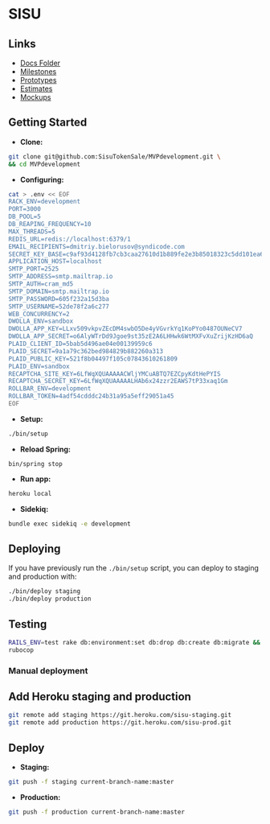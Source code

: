 # SISU

## Links
- [Docs Folder](https://drive.google.com/drive/u/3/folders/1hm6s3MCKh15aBEJrzI13Uz2nFGiBDIG6?ogsrc=32)
- [Milestones](https://docs.google.com/document/d/1_1hm6NgHgPnIz3i1htKh8Ea5EZX4C2FAptEnj5OT5ZM/edit)
- [Prototypes](https://projects.invisionapp.com/share/DMNV0HIBEFV#/screens/317951060)
- [Estimates](https://docs.google.com/spreadsheets/d/11xuN_goyHp8Yz2HC-zeLeU5SnRhh0GsHMW6NuIw1rNs/edit#gid=947080547)
- [Mockups](https://www.figma.com/proto/W0U6m5sqDqMV5jA4gBZKMpRB/Sisu?node-id=2%3A141&viewport=-163%2C-2047%2C0.253616&scaling=scale-down-width)

## Getting Started
- **Clone:**
```bash
git clone git@github.com:SisuTokenSale/MVPdevelopment.git \
&& cd MVPdevelopment
```

- **Configuring:**
```bash
cat > .env << EOF
RACK_ENV=development
PORT=3000
DB_POOL=5
DB_REAPING_FREQUENCY=10
MAX_THREADS=5
REDIS_URL=redis://localhost:6379/1
EMAIL_RECIPIENTS=dmitriy.bielorusov@syndicode.com
SECRET_KEY_BASE=c9af93d4128fb7cb3caa27610d1b889fe2e3b85018323c5dd101ea6e4b62d38847beb8948d823de24f674c2fec096825504adb2d1ee6b8d3039d859c6b59512d
APPLICATION_HOST=localhost
SMTP_PORT=2525
SMTP_ADDRESS=smtp.mailtrap.io
SMTP_AUTH=cram_md5
SMTP_DOMAIN=smtp.mailtrap.io
SMTP_PASSWORD=605f232a15d3ba
SMTP_USERNAME=52de78f2a6c277
WEB_CONCURRENCY=2
DWOLLA_ENV=sandbox
DWOLLA_APP_KEY=LLxv509vkpvZEcDM4swbO5De4yVGvrkYq1KoPYo0487OUNeCV7
DWOLLA_APP_SECRET=o6AlyWTrDd9Jgoe9st35zE2A6LHHwk6WtMXFvXuZrijKzHD6aQ
PLAID_CLIENT_ID=5bab5d496ae04e00139959c6
PLAID_SECRET=9a1a79c362bed984829b882260a313
PLAID_PUBLIC_KEY=521f8b04497f105c07843610261809
PLAID_ENV=sandbox
RECAPTCHA_SITE_KEY=6LfWqXQUAAAAACWljYMCuABTQ7EZCpyKdtHePYIS
RECAPTCHA_SECRET_KEY=6LfWqXQUAAAAALHAb6x24zzr2EAWS7tP33xaq1Gm
ROLLBAR_ENV=development
ROLLBAR_TOKEN=4adf54cdddc24b31a95a5eff29051a45
EOF
```

- **Setup:**
```bash
./bin/setup
```

- **Reload Spring:**
```
bin/spring stop
```

- **Run app:**
```bash
heroku local
```

- **Sidekiq:**
```bash
bundle exec sidekiq -e development
```

## Deploying
If you have previously run the `./bin/setup` script,
you can deploy to staging and production with:

```bash
./bin/deploy staging
./bin/deploy production
```

## Testing

```bash
RAILS_ENV=test rake db:environment:set db:drop db:create db:migrate && rspec
rubocop
```

### Manual deployment

## Add Heroku staging and production
```bash
git remote add staging https://git.heroku.com/sisu-staging.git
git remote add production https://git.heroku.com/sisu-prod.git    
```

## Deploy 
- **Staging:**
```bash
git push -f staging current-branch-name:master
```

- **Production:**
```bash
git push -f production current-branch-name:master
```
